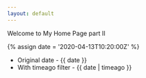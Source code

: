 ```yaml
---
layout: default
---
```


Welcome to My Home Page part II

{% assign date = '2020-04-13T10:20:00Z' %}

- Original date - {{ date }}
- With timeago filter - {{ date | timeago }}
